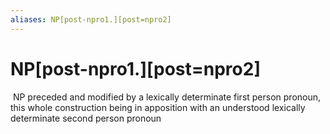 ```yaml
---
aliases: NP[post-npro1.][post=npro2]
---
```

# NP[post-npro1.][post=npro2]

 NP preceded and modified by a lexically determinate first person pronoun, this whole construction being in apposition with an understood lexically determinate second person pronoun